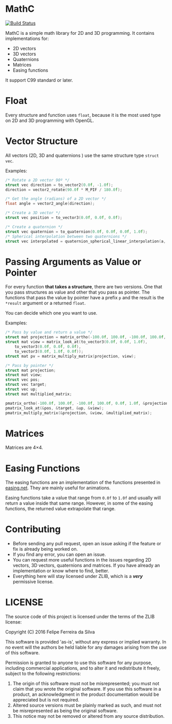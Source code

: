 # MathC

[![Build Status](https://travis-ci.org/ferreiradaselva/mathc.svg?branch=master)](https://travis-ci.org/ferreiradaselva/mathc)

MathC is a simple math library for 2D and 3D programming. It contains implementations for:

- 2D vectors
- 3D vectors
- Quaternions
- Matrices
- Easing functions

It support C99 standard or later.

# Float

Every structure and function uses `float`, because it is the most used type on 2D and 3D programming with OpenGL.

# Vector Structure

All vectors (2D, 3D and quaternions ) use the same structure type `struct vec`.

Examples:

```c
/* Rotate a 2D vector 90º */
struct vec direction = to_vector2(0.0f, -1.0f);
direction = vector2_rotate(90.0f * M_PIF / 180.0f);

/* Get the angle (radians) of a 2D vector */
float angle = vector2_angle(direction);

/* Create a 3D vector */
struct vec position = to_vector3(0.0f, 0.0f, 0.0f);

/* Create a quaternion */
struct vec quaternion = to_quaternion(0.0f, 0.0f, 0.0f, 1.0f);
/* Spherical interpolation between two quaternions */
struct vec interpolated = quaternion_spherical_linear_interpolation(a, b, 0.5f);
```

# Passing Arguments as Value or Pointer

For every function **that takes a structure**, there are two versions. One that you pass structures as value and other that you pass as pointer. The functions that pass the value by pointer have a prefix `p` and the result is the `*result` argument or a returned `float`.

You can decide which one you want to use.

Examples:

```c
/* Pass by value and return a value */
struct mat projection = matrix_ortho(-100.0f, 100.0f, -100.0f, 100.0f, 0.0f, 1.0f);
struct mat view = matrix_look_at(to_vector3(0.0f, 0.0f, 1.0f),
	to_vector3(0.0f, 0.0f, 0.0f),
	to_vector3(0.0f, 1.0f, 0.0f));
struct mat pv = matrix_multiply_matrix(projection, view);

/* Pass by pointer */
struct mat projection;
struct mat view;
struct vec pos;
struct vec target;
struct vec up;
struct mat multiplied_matrix;

pmatrix_ortho(-100.0f, 100.0f, -100.0f, 100.0f, 0.0f, 1.0f, &projection);
pmatrix_look_at(&pos, &target, &up, &view);
pmatrix_multiply_matrix(&projection, &view, &multiplied_matrix);
```

# Matrices

Matrices are 4×4.

# Easing Functions

The easing functions are an implementation of the functions presented in [easing.net](http://easings.net/). They are mainly useful for animations.

Easing functions take a value that range from `0.0f` to `1.0f` and usually will return a value inside that same range. However, in some of the easing functions, the returned value extrapolate that range.

# Contributing

- Before sending any pull request, open an issue asking if the feature or fix is already being worked on.
- If you find any error, you can open an issue.
- You can request more useful functions in the issues regarding 2D vectors, 3D vectors, quaternions and matrices. If you have already an implementation or know where to find, better.
- Everything here will stay licensed under ZLIB, which is a ***very*** permissive license.

# LICENSE

The source code of this project is licensed under the terms of the ZLIB license:

Copyright (C) 2016 Felipe Ferreira da Silva

This software is provided 'as-is', without any express or implied warranty. In no event will the authors be held liable for any damages arising from the use of this software.

Permission is granted to anyone to use this software for any purpose, including commercial applications, and to alter it and redistribute it freely, subject to the following restrictions:

1. The origin of this software must not be misrepresented; you must not claim that you wrote the original software. If you use this software in a product, an acknowledgment in the product documentation would be appreciated but is not required.
2. Altered source versions must be plainly marked as such, and must not be misrepresented as being the original software.
3. This notice may not be removed or altered from any source distribution.
